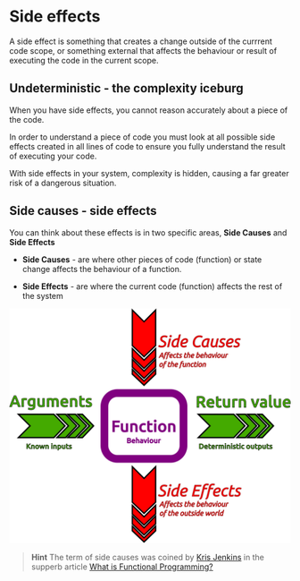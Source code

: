 # Side effects

A side effect is something that creates a change outside of the currrent code scope, or something external that affects the behaviour or result of executing the code in the current scope.

## Undeterministic - the complexity iceburg

When you have side effects, you cannot reason accurately about a piece of the code.

In order to understand a piece of code you must look at all possible side effects created in all lines of code to ensure you fully understand the result of executing your code.

With side effects in your system, complexity is hidden, causing a far greater risk of a dangerous situation.

## Side causes - side effects

You can think about these effects is in two specific areas, **Side Causes** and **Side Effects**

* **Side Causes** - are where other pieces of code (function) or state change affects the behaviour of a function.

* **Side Effects** - are where the current code (function) affects the rest of the system


[![Side Causes & Side Effects - Kris Jenkins](/images/functional-programmig-side-effects.png)](/images/functional-programmig-side-effects.png)

> **Hint** The term of side causes was coined by [Kris Jenkins](https://twitter.com/krisajenkins) in the supperb article [What is Functional Programming?](http://blog.jenkster.com/2015/12/what-is-functional-programming.html)
